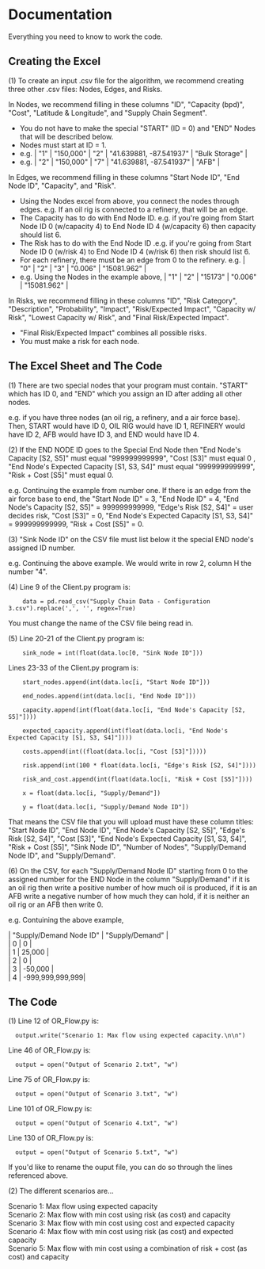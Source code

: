 # Documentation 

Everything you need to know to work the code. 

## Creating the Excel
(1) To create an input .csv file for the algorithm, we recommend creating three other .csv files: Nodes, Edges, and Risks.

In Nodes, we recommend filling in these columns "ID", "Capacity (bpd)", "Cost",	"Latitude & Longitude", and "Supply Chain Segment".
- You do not have to make the special "START" (ID = 0) and "END" Nodes that will be described below.
- Nodes must start at ID = 1.
- e.g. | "1" | "150,000" | "2" | "41.639881, -87.541937" | "Bulk Storage" |
- e.g. | "2" | "150,000" | "7" | "41.639881, -87.541937" | "AFB" |	

In Edges, we recommend filling in these columns "Start Node ID", "End Node ID", "Capacity", and "Risk".
- Using the Nodes excel from above, you connect the nodes through edges. e.g. If an oil rig is connected to a refinery, that will be an edge.   
- The Capacity has to do with End Node ID. e.g. if you're going from Start Node ID 0 (w/capacity 4) to End Node ID 4 (w/capacity 6) then capacity should list 6.
- The Risk has to do with the End Node ID .e.g. if you're going from Start Node ID 0 (w/risk 4) to End Node ID 4 (w/risk 6) then risk should list 6.
- For each refinery, there must be an edge from 0 to the refinery. 
e.g. | "0" | "2" | "3" | "0.006" | "15081.962" |
- e.g. Using the Nodes in the example above, 
 | "1" | "2" | "15173" | "0.006" | "15081.962" |

In Risks, we recommend filling in these columns "ID", "Risk Category", "Description", "Probability", "Impact", "Risk/Expected Impact", "Capacity w/ Risk", "Lowest Capacity w/ Risk", and "Final Risk/Expected Impact". 
- "Final Risk/Expected Impact" combines all possible risks.  
- You must make a risk for each node.   
        


## The Excel Sheet and The Code
(1) There are two special nodes that your program must contain. "START" which has ID 0, and "END" which you assign an ID after adding all other nodes. 

e.g. if you have three nodes (an oil rig, a refinery, and a air force base). Then, START would have ID 0, OIL RIG would have ID 1, REFINERY would have ID 2, AFB would have ID 3, and END would have ID 4. 

(2) If the END NODE ID goes to the Special End Node then "End Node's Capacity [S2, S5]" must equal "999999999999", "Cost [S3]" must equal 0 , "End Node's Expected Capacity [S1, S3, S4]" must equal "999999999999", "Risk + Cost [S5]" must equal 0.

e.g. Continuing the example from number one. If there is an edge from the air force base to end, the "Start Node ID" = 3, "End Node ID" = 4, "End Node's Capacity [S2, S5]" = 999999999999, "Edge's Risk [S2, S4]" = user decides risk, "Cost [S3]" = 0, "End Node's Expected Capacity [S1, S3, S4]" = 999999999999, "Risk + Cost [S5]" = 0. 

(3) "Sink Node ID" on the CSV file must list below it the special END node's assigned ID number.

e.g. Continuing the above example. We would write in row 2, column H the number "4".

(4) Line 9 of the Client.py program is:
        
        data = pd.read_csv("Supply Chain Data - Configuration 3.csv").replace(',', '', regex=True)

You must change the name of the CSV file being read in.


(5) Line 20-21 of the Client.py program is:
        
        sink_node = int(float(data.loc[0, "Sink Node ID"]))

Lines 23-33 of the Client.py program is:

        start_nodes.append(int(data.loc[i, "Start Node ID"]))

        end_nodes.append(int(data.loc[i, "End Node ID"]))
        
        capacity.append(int(float(data.loc[i, "End Node's Capacity [S2, S5]"])))
        
        expected_capacity.append(int(float(data.loc[i, "End Node's Expected Capacity [S1, S3, S4]"])))
        
        costs.append(int((float(data.loc[i, "Cost [S3]"]))))
        
        risk.append(int(100 * float(data.loc[i, "Edge's Risk [S2, S4]"])))
        
        risk_and_cost.append(int(float(data.loc[i, "Risk + Cost [S5]"])))

        x = float(data.loc[i, "Supply/Demand"])

        y = float(data.loc[i, "Supply/Demand Node ID"])

That means the CSV file that you will upload must have these column titles: "Start Node ID", "End Node ID", "End Node's Capacity [S2, S5]", "Edge's Risk [S2, S4]", "Cost [S3]", "End Node's Expected Capacity [S1, S3, S4]", "Risk + Cost [S5]", "Sink Node ID", "Number of Nodes", "Supply/Demand Node ID", and "Supply/Demand".

(6) On the CSV, for each "Supply/Demand Node ID" starting from 0 to the assigned number for the END Node in the column "Supply/Demand" if it is an oil rig then write a positive number of how much oil is produced, if it is an AFB write a negative number of how much they can hold, if it is neither an oil rig or an AFB then write 0. 

e.g. Contuining the above example, 

  | "Supply/Demand Node ID" | "Supply/Demand" |   
  |         0               |        0        |    
  |         1               |     25,000      |  
  |         2               |        0        |  
  |         3               |     -50,000     |  
  |         4               | -999,999,999,999|  


 
## The Code 

(1) Line 12 of OR_Flow.py is:
  
      output.write("Scenario 1: Max flow using expected capacity.\n\n")
      
  Line 46 of OR_Flow.py is:
          
      output = open("Output of Scenario 2.txt", "w")
      
  Line 75 of OR_Flow.py is:
  
      output = open("Output of Scenario 3.txt", "w")
      
  Line 101 of OR_Flow.py is:
  
      output = open("Output of Scenario 4.txt", "w")

  Line 130 of OR_Flow.py is:
  
      output = open("Output of Scenario 5.txt", "w")

 If you'd like to rename the ouput file, you can do so through the lines referenced above. 


(2) The different scenarios are...

  Scenario 1: Max flow using expected capacity  
  Scenario 2: Max flow with min cost using risk (as cost) and capacity   
  Scenario 3: Max flow with min cost using cost and expected capacity   
  Scenario 4: Max flow with min cost using risk (as cost) and expected capacity   
  Scenario 5: Max flow with min cost using a combination of risk + cost (as cost) and capacity   

